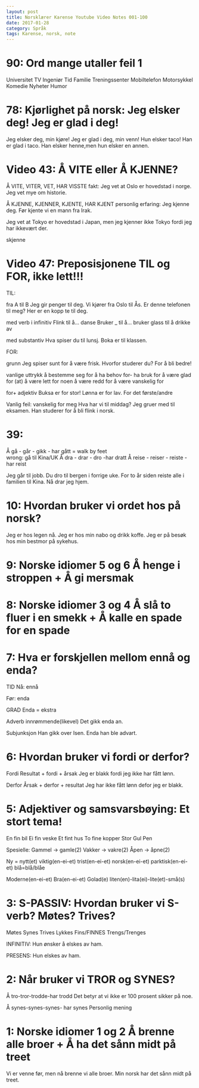 ```yaml
---
layout: post
title: Norsklærer Karense Youtube Video Notes 001-100
date: 2017-01-28
category: Språk
tags: Karense, norsk, note
---
```


# 90: Ord mange utaller feil 1
Universitet TV
Ingeniør Tid
Familie Treningssenter
Mobiltelefon
Motorsykkel Komedie
Nyheter Humor

# 78: Kjørlighet på norsk: Jeg elsker deg! Jeg er glad i deg!
Jeg elsker deg, min kjøre!
Jeg er glad i deg, min venn!
Hun elsker taco!
Han er glad i taco.
Han elsker henne,men hun elsker en annen.﻿

# Video 43: Å VITE eller Å KJENNE?
Å VITE, VITER, VET, HAR VISSTE
fakt:
Jeg vet at Oslo er hovedstad i norge.
Jeg vet mye om historie.

Å KJENNE, KJENNER, KJENTE, HAR KJENT
personlig erfaring:
Jeg kjenne deg.
Før kjente vi en mann fra Irak.

Jeg vet at Tokyo er hovedstad i Japan, men jeg kjenner ikke Tokyo fordi jeg har ikkevært der.

skjenne

# Video 47: Preposisjonene TIL og FOR, ikke lett!!!

TIL:

fra A til B
Jeg gir penger til deg.
Vi kjører fra Oslo til Ås.
Er denne telefonen til meg?
Her er en kopp te til deg.

med verb i infinitiv
Flink til å...   danse
Bruker _ til å... bruker glass til å drikke av

med substantiv
Hva spiser du til lunsj.
Boka er til klassen.

FOR:

grunn
Jeg spiser sunt for å være frisk.
Hvorfor studerer du? For å bli bedre!

vanlige uttrykk
å bestemme seg for
å ha behov for- ha bruk for
å være glad for (at)
å være lett for noen
å være redd for
å være vanskelig for

for+ adjektiv
Buksa er for stor!
Lønna er for lav.
For det første/andre

Vanlig feil:
vanskelig for meg
Hva har vi til middag?
Jeg gruer med til eksamen.
Han studerer for å bli flink i norsk.

# 39:
Å gå - går - gikk - har gått  =  walk by feet   
wrong: gå til Kina/UK
Å dra - drar - dro -har dratt 
Å reise - reiser - reiste - har reist

Jeg går til jobb.
Du dro til bergen i forrige uke.
For to år siden reiste alle i familien til Kina.
Nå drar jeg hjem.

# 10: Hvordan bruker vi ordet hos på norsk?
Jeg er hos legen nå.
Jeg er hos min nabo og drikk koffe.
Jeg er på besøk hos min bestmor på sykehus.

# 9: Norske idiomer 5 og 6 Å henge i stroppen + Å gi mersmak


# 8: Norske idiomer 3 og 4 Å slå to fluer i en smekk + Å kalle en spade for en spade



# 7: Hva er forskjellen mellom ennå og enda?

TID
Nå: ennå

Før: enda

GRAD
Enda = ekstra

Adverb innrømmende(likevel)
Det gikk enda an.

Subjunksjon
Han gikk over Isen. Enda han ble advart.


# 6: Hvordan bruker vi fordi or derfor?

Fordi
Resultat + fordi + årsak
Jeg er blakk fordi jeg ikke har fått lønn.

Derfor
Årsak + derfor + resultat
Jeg har ikke fått lønn defor jeg er blakk.

# 5: Adjektiver og samsvarsbøying: Et stort tema!

En fin bil
Ei fin veske
Et fint hus
To fine kopper
Stor Gul Pen

Spesielle:
Gammel -> gamle(2)
Vakker -> vakre(2)
Åpen -> åpne(2)

Ny = nytt(et)
viktig(en-ei-et)
trist(en-ei-et)
norsk(en-ei-et)
parktisk(en-ei-et)
blå=blå/blåe

Moderne(en-ei-et)
Bra(en-ei-et)
Golad(e)
liten(en)-lita(ei)-lite(et)-små(s)




# 3: S-PASSIV: Hvordan bruker vi S-verb? Møtes? Trives?
Møtes
Synes
Trives
Lykkes
Fins/FINNES
Trengs/Trenges

INFINITIV:
Hun ønsker å elskes av ham.

PRESENS:
Hun elskes av ham.

# 2: Når bruker vi TROR og SYNES?
Å tro-tror-trodde-har trodd
Det betyr at vi ikke er 100 prosent sikker på noe.

Å synes-synes-synes- har synes
Personlig mening

# 1: Norske idiomer 1 og 2 Å brenne alle broer + Å ha det sånn midt på treet
Vi er venne før, men nå brenne vi alle broer.
Min norsk har det sånn midt på treet.

